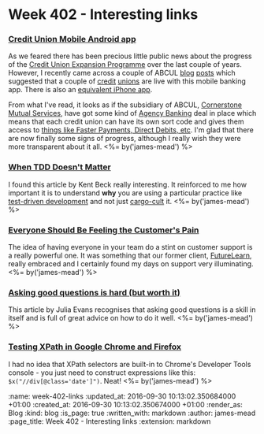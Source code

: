 Week 402 - Interesting links
============================

### [Credit Union Mobile Android app](https://play.google.com/store/apps/details?id=coop.cornerstone.cumobile)

As we feared there has been precious little public news about the progress of the [Credit Union Expansion Programme](https://github.com/freerange/bank/wiki/Credit-Union-Expansion-Project) over the last couple of years. However, I recently came across a couple of ABCUL [blog](http://abcul.org/media-and-research/news/view/738) [posts](http://abcul.org/media-and-research/news/view/741) which suggested that a couple of [credit](https://www.retailcure.org.uk/) [unions](https://www.elcu.co.uk/) are live with this mobile banking app. There is also an [equivalent iPhone app](https://itunes.apple.com/us/app/credit-union-mobile/id1064060797?mt=8).

From what I've read, it looks as if the subsidiary of ABCUL, [Cornerstone Mutual Services](http://cornerstone.coop/), have got some kind of [Agency Banking](https://github.com/freerange/bank/wiki/Agency-banking-services) deal in place which means that each credit union can have its own sort code and gives them access to [things like Faster Payments, Direct Debits, etc](https://github.com/freerange/bank/wiki/Payment-mechanisms). I'm glad that there are now finally some signs of progress, although I really wish they were more transparent about it all. <%= by('james-mead') %>

### [When TDD Doesn't Matter](https://www.facebook.com/notes/kent-beck/when-tdd-doesnt-matter/797644973601702)

I found this article by Kent Beck really interesting. It reinforced to me how important it is to understand **why** you are using a particular practice like [test-driven development](https://en.wikipedia.org/wiki/Test-driven_development) and not just [cargo-cult](https://en.wikipedia.org/wiki/Cargo_cult) it. <%= by('james-mead') %>

### [Everyone Should Be Feeling the Customer's Pain](https://www.helpscout.net/blog/customer-pain/)

The idea of having everyone in your team do a stint on customer support is a really powerful one. It was something that our former client, [FutureLearn](https://www.futurelearn.com/), really embraced and I certainly found my days on support very illuminating. <%= by('james-mead') %>

### [Asking good questions is hard (but worth it)](http://jvns.ca/blog/2016/08/31/asking-questions/)

This article by Julia Evans recognises that asking good questions is a skill in itself and is full of great advice on how to do it well. <%= by('james-mead') %>

### [Testing XPath in Google Chrome and Firefox](https://afterthoughtsoftware.com/posts/Playing-with-XPath-in-Google-Chrome)

I had no idea that XPath selectors are built-in to Chrome's Developer Tools console - you just need to construct expressions like this: `$x("//div[@class='date']")`. Neat! <%= by('james-mead') %>

:name: week-402-links
:updated_at: 2016-09-30 10:13:02.350684000 +01:00
:created_at: 2016-09-30 10:13:02.350674000 +01:00
:render_as: Blog
:kind: blog
:is_page: true
:written_with: markdown
:author: james-mead
:page_title: Week 402 - Interesting links
:extension: markdown

